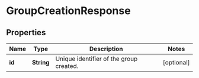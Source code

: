 
# GroupCreationResponse

## Properties
Name | Type | Description | Notes
------------ | ------------- | ------------- | -------------
**id** | **String** | Unique identifier of the group created. |  [optional]




